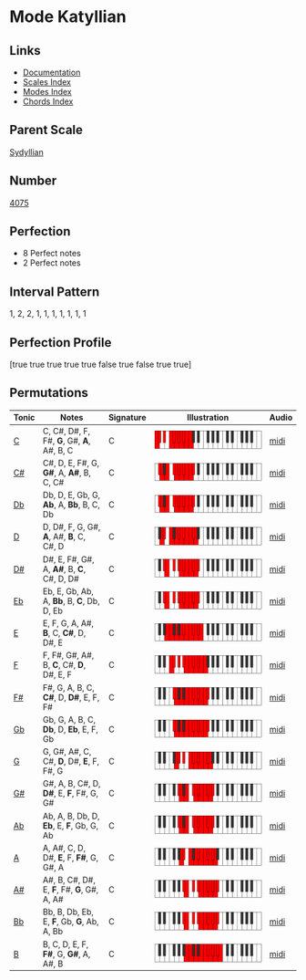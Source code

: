 # Mode Katyllian

## Links

- [Documentation](index.md)
- [Scales Index](Scales.md)
- [Modes Index](Modes.md)
- [Chords Index](Chords.md)

## Parent Scale

[Sydyllian](ScaleSydyllian.md)

## Number

[4075](https://ianring.com/musictheory/scales/4075)

## Perfection

- 8 Perfect notes
- 2 Perfect notes

## Interval Pattern

1, 2, 2, 1, 1, 1, 1, 1, 1, 1

## Perfection Profile

[true true true true true false true false true true]

## Permutations

| Tonic | Notes | Signature | Illustration | Audio |
|-------|-------|-----------|--------------|-------|
| [C](ModeCNaturalKatyllian.md) | C, C#, D#, F, F#, **G**, G#, **A**, A#, B, C | C | ![CNaturalKatyllian](ModeCNaturalKatyllian.png) | [midi](https://github.com/edipermadi/music/blob/main/docs/ModeCNaturalKatyllian.mid?raw=true) |
| [C#](ModeCSharpKatyllian.md) | C#, D, E, F#, G, **G#**, A, **A#**, B, C, C# | C | ![CSharpKatyllian](ModeCSharpKatyllian.png) | [midi](https://github.com/edipermadi/music/blob/main/docs/ModeCSharpKatyllian.mid?raw=true) |
| [Db](ModeDFlatKatyllian.md) | Db, D, E, Gb, G, **Ab**, A, **Bb**, B, C, Db | C | ![DFlatKatyllian](ModeDFlatKatyllian.png) | [midi](https://github.com/edipermadi/music/blob/main/docs/ModeDFlatKatyllian.mid?raw=true) |
| [D](ModeDNaturalKatyllian.md) | D, D#, F, G, G#, **A**, A#, **B**, C, C#, D | C | ![DNaturalKatyllian](ModeDNaturalKatyllian.png) | [midi](https://github.com/edipermadi/music/blob/main/docs/ModeDNaturalKatyllian.mid?raw=true) |
| [D#](ModeDSharpKatyllian.md) | D#, E, F#, G#, A, **A#**, B, **C**, C#, D, D# | C | ![DSharpKatyllian](ModeDSharpKatyllian.png) | [midi](https://github.com/edipermadi/music/blob/main/docs/ModeDSharpKatyllian.mid?raw=true) |
| [Eb](ModeEFlatKatyllian.md) | Eb, E, Gb, Ab, A, **Bb**, B, **C**, Db, D, Eb | C | ![EFlatKatyllian](ModeEFlatKatyllian.png) | [midi](https://github.com/edipermadi/music/blob/main/docs/ModeEFlatKatyllian.mid?raw=true) |
| [E](ModeENaturalKatyllian.md) | E, F, G, A, A#, **B**, C, **C#**, D, D#, E | C | ![ENaturalKatyllian](ModeENaturalKatyllian.png) | [midi](https://github.com/edipermadi/music/blob/main/docs/ModeENaturalKatyllian.mid?raw=true) |
| [F](ModeFNaturalKatyllian.md) | F, F#, G#, A#, B, **C**, C#, **D**, D#, E, F | C | ![FNaturalKatyllian](ModeFNaturalKatyllian.png) | [midi](https://github.com/edipermadi/music/blob/main/docs/ModeFNaturalKatyllian.mid?raw=true) |
| [F#](ModeFSharpKatyllian.md) | F#, G, A, B, C, **C#**, D, **D#**, E, F, F# | C | ![FSharpKatyllian](ModeFSharpKatyllian.png) | [midi](https://github.com/edipermadi/music/blob/main/docs/ModeFSharpKatyllian.mid?raw=true) |
| [Gb](ModeGFlatKatyllian.md) | Gb, G, A, B, C, **Db**, D, **Eb**, E, F, Gb | C | ![GFlatKatyllian](ModeGFlatKatyllian.png) | [midi](https://github.com/edipermadi/music/blob/main/docs/ModeGFlatKatyllian.mid?raw=true) |
| [G](ModeGNaturalKatyllian.md) | G, G#, A#, C, C#, **D**, D#, **E**, F, F#, G | C | ![GNaturalKatyllian](ModeGNaturalKatyllian.png) | [midi](https://github.com/edipermadi/music/blob/main/docs/ModeGNaturalKatyllian.mid?raw=true) |
| [G#](ModeGSharpKatyllian.md) | G#, A, B, C#, D, **D#**, E, **F**, F#, G, G# | C | ![GSharpKatyllian](ModeGSharpKatyllian.png) | [midi](https://github.com/edipermadi/music/blob/main/docs/ModeGSharpKatyllian.mid?raw=true) |
| [Ab](ModeAFlatKatyllian.md) | Ab, A, B, Db, D, **Eb**, E, **F**, Gb, G, Ab | C | ![AFlatKatyllian](ModeAFlatKatyllian.png) | [midi](https://github.com/edipermadi/music/blob/main/docs/ModeAFlatKatyllian.mid?raw=true) |
| [A](ModeANaturalKatyllian.md) | A, A#, C, D, D#, **E**, F, **F#**, G, G#, A | C | ![ANaturalKatyllian](ModeANaturalKatyllian.png) | [midi](https://github.com/edipermadi/music/blob/main/docs/ModeANaturalKatyllian.mid?raw=true) |
| [A#](ModeASharpKatyllian.md) | A#, B, C#, D#, E, **F**, F#, **G**, G#, A, A# | C | ![ASharpKatyllian](ModeASharpKatyllian.png) | [midi](https://github.com/edipermadi/music/blob/main/docs/ModeASharpKatyllian.mid?raw=true) |
| [Bb](ModeBFlatKatyllian.md) | Bb, B, Db, Eb, E, **F**, Gb, **G**, Ab, A, Bb | C | ![BFlatKatyllian](ModeBFlatKatyllian.png) | [midi](https://github.com/edipermadi/music/blob/main/docs/ModeBFlatKatyllian.mid?raw=true) |
| [B](ModeBNaturalKatyllian.md) | B, C, D, E, F, **F#**, G, **G#**, A, A#, B | C | ![BNaturalKatyllian](ModeBNaturalKatyllian.png) | [midi](https://github.com/edipermadi/music/blob/main/docs/ModeBNaturalKatyllian.mid?raw=true) |
